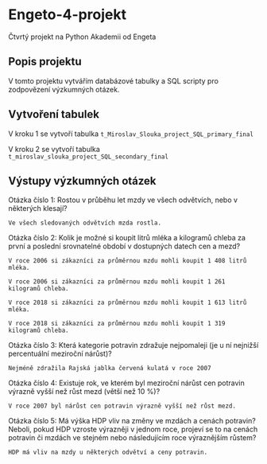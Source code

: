 # Engeto-4-projekt 
Čtvrtý projekt na Python Akademii od Engeta
## Popis projektu
V tomto projektu vytvářím databázové tabulky a SQL scripty pro zodpovězení výzkumných otázek.
## Vytvoření tabulek
V kroku 1 se vytvoří tabulka ```t_Miroslav_Slouka_project_SQL_primary_final```  

V kroku 2 se vytvoří tabulka ```t_miroslav_slouka_project_SQL_secondary_final```
## Výstupy výzkumných otázek
Otázka číslo 1: Rostou v průběhu let mzdy ve všech odvětvích, nebo v některých klesají?

    Ve všech sledovaných odvětvích mzda rostla. 

Otázka číslo 2: Kolik je možné si koupit litrů mléka a kilogramů chleba za první a poslední srovnatelné období v dostupných datech cen a mezd?

    V roce 2006 si zákazníci za průměrnou mzdu mohli koupit 1 408 litrů mléka.
    
    V roce 2006 si zákazníci za průměrnou mzdu mohli koupit 1 261 kilogramů chleba.

    V roce 2018 si zákazníci za průměrnou mzdu mohli koupit 1 613 litrů mléka.

    V roce 2018 si zákazníci za průměrnou mzdu mohli koupit 1 319 kilogramů chleba.
   
Otázka číslo 3: Která kategorie potravin zdražuje nejpomaleji (je u ní nejnižší percentuální meziroční nárůst)?

    Nejméně zdražila Rajská jablka červená kulatá v roce 2007

Otázka číslo 4: Existuje rok, ve kterém byl meziroční nárůst cen potravin výrazně vyšší než růst mezd (větší než 10 %)?

    V roce 2007 byl nárůst cen potravin výrazně vyšší než růst mezd. 

Otázka číslo 5: Má výška HDP vliv na změny ve mzdách a cenách potravin? Neboli, pokud HDP vzroste výrazněji v jednom roce, projeví se to na cenách potravin či mzdách ve stejném nebo následujícím roce výraznějším růstem?     

    HDP má vliv na mzdy u některých odvětví a ceny potravin.
